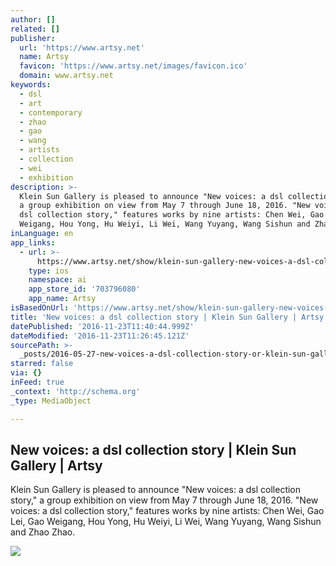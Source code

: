 ```yaml
---
author: []
related: []
publisher:
  url: 'https://www.artsy.net'
  name: Artsy
  favicon: 'https://www.artsy.net/images/favicon.ico'
  domain: www.artsy.net
keywords:
  - dsl
  - art
  - contemporary
  - zhao
  - gao
  - wang
  - artists
  - collection
  - wei
  - exhibition
description: >-
  Klein Sun Gallery is pleased to announce "New voices: a dsl collection story,"
  a group exhibition on view from May 7 through June 18, 2016. "New voices: a
  dsl collection story," features works by nine artists: Chen Wei, Gao Lei, Gao
  Weigang, Hou Yong, Hu Weiyi, Li Wei, Wang Yuyang, Wang Sishun and Zhao Zhao.
inLanguage: en
app_links:
  - url: >-
      https://www.artsy.net/show/klein-sun-gallery-new-voices-a-dsl-collection-story
    type: ios
    namespace: ai
    app_store_id: '703796080'
    app_name: Artsy
isBasedOnUrl: 'https://www.artsy.net/show/klein-sun-gallery-new-voices-a-dsl-collection-story'
title: 'New voices: a dsl collection story | Klein Sun Gallery | Artsy'
datePublished: '2016-11-23T11:40:44.999Z'
dateModified: '2016-11-23T11:26:45.121Z'
sourcePath: >-
  _posts/2016-05-27-new-voices-a-dsl-collection-story-or-klein-sun-gallery-or-art.md
starred: false
via: {}
inFeed: true
_context: 'http://schema.org'
_type: MediaObject

---
```

<article style=""><h1>New voices: a dsl collection story | Klein Sun Gallery | Artsy</h1><p>Klein Sun Gallery is pleased to announce "New voices: a dsl collection story," a group exhibition on view from May 7 through June 18, 2016. "New voices: a dsl collection story," features works by nine artists: Chen Wei, Gao Lei, Gao Weigang, Hou Yong, Hu Weiyi, Li Wei, Wang Yuyang, Wang Sishun and Zhao Zhao.</p><img src="https://d32dm0rphc51dk.cloudfront.net/KhbkjfhPHFblQ8sTsm9YOQ/large.jpg" /></article>